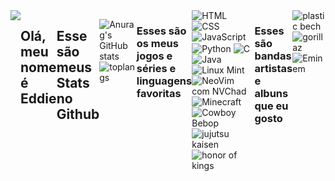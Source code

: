 <div style="display: flex; justify-content:center;">
<img src="https://static.wikia.nocookie.net/herois/images/2/20/527033-527032-hunter_x_hunter_1100880.jpg.webp/revision/latest?cb=20220714000234&path-prefix=pt-br" widht="200" align="center">

## Olá, meu nome é Eddie

## Esse são meus Stats no Github
![Anurag's GitHub stats](https://github-readme-stats.vercel.app/api?username=MrEddie7&show_icons=true&theme=tokyonight)
![toplangs](https://github-readme-stats.vercel.app/api/top-langs/?username=MrEddie7&theme=tokyonight)
<hr>

### Esses são os meus jogos e séries e linguagens favoritas

<div style="display:inline-block">
<img align="center" alt="HTML" src="https://img.shields.io/badge/HTML5-E34F26?style=for-the-badge&logo=html5&logoColor=white"> 

<img align="center" alt="CSS" src="https://img.shields.io/badge/CSS3-1572B6?style=for-the-badge&logo=css3&logoColor=white">
<img align="center" alt="JavaScript" src="https://img.shields.io/badge/JavaScript-F7DF1E?style=for-the-badge&logo=javascript&logoColor=black">
<img align="center" alt="Python" src="https://img.shields.io/badge/Python-3776AB?style=for-the-badge&logo=python&logoColor=white">
<img align="center" alt="C" src="https://img.shields.io/badge/C-00599C?style=for-the-badge&logo=c&logoColor=white">
<img align="center" alt="Java" src="https://img.shields.io/badge/Java-ED8B00?style=for-the-badge&logo=openjdk&logoColor=white">
<img align="center" alt="Linux Mint" src="https://img.shields.io/badge/Linux_Mint-87CF3E?style=for-the-badge&logo=linux-mint&logoColor=white">
<img align="center" alt="NeoVim com NVChad" src="https://img.shields.io/badge/NeoVim-%2357A143.svg?&style=for-the-badge&logo=neovim&logoColor=white">

<img align="center" alt="Minecraft" src="https://assets.nintendo.com/image/upload/ar_16:9,b_auto:border,c_lpad/b_white/f_auto/q_auto/dpr_1.5/c_scale,w_1200/ncom/software/switch/70010000000964/811461b8d1cacf1f2da791b478dccfe2a55457780364c3d5a95fbfcdd4c3086f">

<img align="center" alt="Cowboy Bebop" src="https://img.odcdn.com.br/wp-content/uploads/2021/06/fun-FUN-CBY-JPN_S1-Full-Image_GalleryCover-en-US-1489784785929._UR19201080_RI_-768x432.jpg">

<img align="center" alt="jujutsu kaisen" src="https://encrypted-tbn0.gstatic.com/images?q=tbn:ANd9GcR4HQpAQ1SUcpd_e5MewPKPvQvg6vD7zVFEBg&s">

<img align="center" alt="honor of kings" src="https://encrypted-tbn0.gstatic.com/images?q=tbn:ANd9GcTvhzZJJJJyZSDTKygPWmyOxzymKX_33cwWNA&s">
</div>

### Esses são bandas artistas e albuns que eu gosto

<div style="display:inline-block">

<img align="center" alt="plastic bech" src="https://encrypted-tbn0.gstatic.com/images?q=tbn:ANd9GcQyUUi9YwrWcGwnGTDdQak7EhX8v5mggQkaLA&s">

<img align="center" alt="gorillaz" src="https://encrypted-tbn0.gstatic.com/images?q=tbn:ANd9GcQeB08ZcXAurlQ4dfMm4ZEG--szjCNAtsrPTJ7F5NMOB7hnKq2IFUScxU5H&s=10">

<img align="center" alt="Eminem" src="https://encrypted-tbn0.gstatic.com/images?q=tbn:ANd9GcRhSF9WYmC0UBhSOlB1ZxR6L3b_ffCAQDyfgehtLl3nX7u2OS-AZOHAFGQ&s=10">



